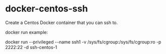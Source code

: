 # docker-centos-ssh
Create a Centos Docker container that you can ssh to.

docker run example:

docker run --privileged --name ssh1 -v /sys/fs/cgroup:/sys/fs/cgroup:ro -p 2222:22 -d  ssh-centos-1

